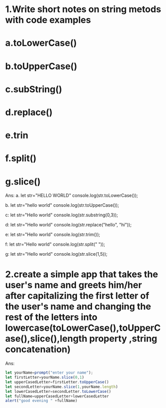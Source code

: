 # 1.Write short notes on string metods with code examples
# a.toLowerCase()
# b.toUpperCase()
# c.subString()
# d.replace()
# e.trin
# f.split()
# g.slice()

 Ans:
 a. let str="HELLO WORLD"
 console.log(str.toLowerCase());

 b. let str="hello world"
 console.log(str.toUpperCase());

 c: let str="Hello world"
 console.log(str.substring(0,3));

 d: let str="Hello world"
 console.log(str.replace("hello", "hi"));

 e: let str="Hello world"
 console.log(str.trim());

 f: let str="Hello world"
 console.log(str.split(" "));

 g: let str="Hello world"
 console.log(str.slice(1,5));

# 2.create a simple app that takes the user's name and greets him/her after capitalizing the first letter of the user's name and changing the rest of the letters into lowercase(toLowerCase(),toUpperCase(),slice(),length property ,string concatenation)

 Ans:
 ```js
 let yourName=prompt("enter your name");
 let firstLetter=yourName.slice(0,1)
 let upperCasedLetter=firstLetter.toUpperCase()
 let secondLetter=yourName.slice(1,yourName.length)
 let lowerCasedLetter=secondLetter.toLowerCase()
 let fullName=upperCasedLetter+lowerCasedLetter
 alert("good evening " +fullName)


